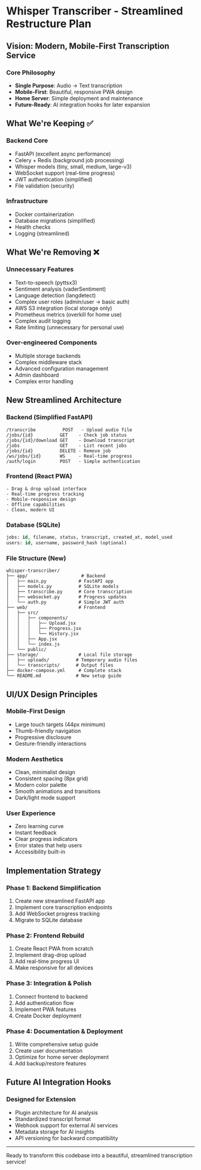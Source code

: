 # Whisper Transcriber - Streamlined Restructure Plan

## Vision: Modern, Mobile-First Transcription Service

### Core Philosophy
- **Single Purpose**: Audio → Text transcription
- **Mobile-First**: Beautiful, responsive PWA design  
- **Home Server**: Simple deployment and maintenance
- **Future-Ready**: AI integration hooks for later expansion

## What We're Keeping ✅

### Backend Core
- FastAPI (excellent async performance)
- Celery + Redis (background job processing)
- Whisper models (tiny, small, medium, large-v3)
- WebSocket support (real-time progress)
- JWT authentication (simplified)
- File validation (security)

### Infrastructure  
- Docker containerization
- Database migrations (simplified)
- Health checks
- Logging (streamlined)

## What We're Removing ❌

### Unnecessary Features
- Text-to-speech (pyttsx3)
- Sentiment analysis (vaderSentiment)
- Language detection (langdetect)
- Complex user roles (admin/user → basic auth)
- AWS S3 integration (local storage only)
- Prometheus metrics (overkill for home use)
- Complex audit logging
- Rate limiting (unnecessary for personal use)

### Over-engineered Components
- Multiple storage backends
- Complex middleware stack
- Advanced configuration management
- Admin dashboard
- Complex error handling

## New Streamlined Architecture

### Backend (Simplified FastAPI)
```
/transcribe          POST   - Upload audio file
/jobs/{id}          GET    - Check job status
/jobs/{id}/download GET    - Download transcript
/jobs               GET    - List recent jobs
/jobs/{id}          DELETE - Remove job
/ws/jobs/{id}       WS     - Real-time progress
/auth/login         POST   - Simple authentication
```

### Frontend (React PWA)
```
- Drag & drop upload interface
- Real-time progress tracking
- Mobile-responsive design
- Offline capabilities
- Clean, modern UI
```

### Database (SQLite)
```sql
jobs: id, filename, status, transcript, created_at, model_used
users: id, username, password_hash (optional)
```

### File Structure (New)
```
whisper-transcriber/
├── app/                    # Backend
│   ├── main.py            # FastAPI app
│   ├── models.py          # SQLite models
│   ├── transcribe.py      # Core transcription
│   ├── websocket.py       # Progress updates
│   └── auth.py            # Simple JWT auth
├── web/                   # Frontend
│   ├── src/
│   │   ├── components/
│   │   │   ├── Upload.jsx
│   │   │   ├── Progress.jsx
│   │   │   └── History.jsx
│   │   ├── App.jsx
│   │   └── index.js
│   └── public/
├── storage/               # Local file storage
│   ├── uploads/          # Temporary audio files
│   └── transcripts/      # Output files
├── docker-compose.yml     # Complete stack
└── README.md             # New setup guide
```

## UI/UX Design Principles

### Mobile-First Design
- Large touch targets (44px minimum)
- Thumb-friendly navigation
- Progressive disclosure
- Gesture-friendly interactions

### Modern Aesthetics
- Clean, minimalist design
- Consistent spacing (8px grid)
- Modern color palette
- Smooth animations and transitions
- Dark/light mode support

### User Experience
- Zero learning curve
- Instant feedback
- Clear progress indicators
- Error states that help users
- Accessibility built-in

## Implementation Strategy

### Phase 1: Backend Simplification
1. Create new streamlined FastAPI app
2. Implement core transcription endpoints
3. Add WebSocket progress tracking
4. Migrate to SQLite database

### Phase 2: Frontend Rebuild
1. Create React PWA from scratch
2. Implement drag-drop upload
3. Add real-time progress UI
4. Make responsive for all devices

### Phase 3: Integration & Polish
1. Connect frontend to backend
2. Add authentication flow
3. Implement PWA features
4. Create Docker deployment

### Phase 4: Documentation & Deployment
1. Write comprehensive setup guide
2. Create user documentation
3. Optimize for home server deployment
4. Add backup/restore features

## Future AI Integration Hooks

### Designed for Extension
- Plugin architecture for AI analysis
- Standardized transcript format
- Webhook support for external AI services
- Metadata storage for AI insights
- API versioning for backward compatibility

---

Ready to transform this codebase into a beautiful, streamlined transcription service!
